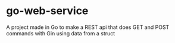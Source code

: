 # go-web-service
A project made in Go to make a REST api that does GET and POST commands with Gin using data from a struct
